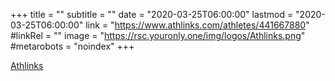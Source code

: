 +++
title = ""
subtitle = ""
date = "2020-03-25T06:00:00"
lastmod = "2020-03-25T06:00:00"
link = "https://www.athlinks.com/athletes/441667880"
#linkRel = ""
image = "https://rsc.youronly.one/img/logos/Athlinks.png"
#metarobots = "noindex"
+++

<a href="https://www.athlinks.com/athletes/441667880" rel="me noopener external nofollow" referrerpolicy="strict-origin-when-cross-origin">Athlinks</a>
